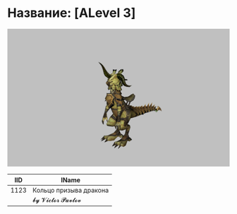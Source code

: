 # Название: [ALevel 3]

![t00002.png](t00002.png)

| IID | IName               |
|-----|---------------------|
| 1123 | Кольцо призыва дракона |
|     | 𝓫𝔂 𝓥𝓲𝓬𝓽𝓸𝓻 𝓟𝓪𝓿𝓵𝓸𝓿   |